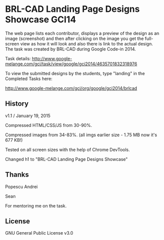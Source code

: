 # BRL-CAD Landing Page Designs Showcase GCI14
The web page  lists each contributor, displays a preview of the design as an image (screenshot) and then after clicking on the image you
get the full-screen view as how it will look and also there is link to the actual design. The task was created by BRL-CAD during 
Google Code-in 2014. 

Task details: http://www.google-melange.com/gci/task/view/google/gci2014/4635701832318976

To view the submitted designs by the students, type "landing" in the Completed Tasks here: 

http://www.google-melange.com/gci/org/google/gci2014/brlcad

## History

v1.1 /  January 19, 2015

Compressed HTML/CSS/JS from 30-90%. 

Compressed images from 34-83%. (all imgs earlier size - 1.75 MB now it's 677 KB!)

Tested on all screen sizes with the help of Chrome DevTools.

Changed h1 to "BRL-CAD Landing Page Designs Showcase"

## Thanks 
Popescu Andrei

Sean

For mentoring me on the task. 

## License
GNU General Public License v3.0
